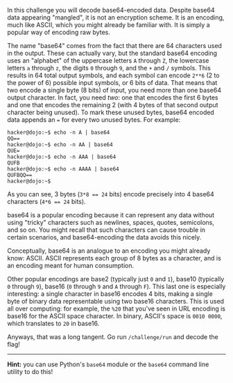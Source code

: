In this challenge you will decode base64-encoded data.
Despite base64 data appearing "mangled", it is not an encryption scheme.
It is an encoding, much like ASCII, which you might already be familiar with.
It is simply a popular way of encoding raw bytes.

The name "base64" comes from the fact that there are 64 characters used in the output.
These can actually vary, but the standard base64 encoding uses an "alphabet" of the uppercase letters `A` through `Z`, the lowercase letters `a` through `z`, the digits `0` through `9`, and the `+` and `/` symbols.
This results in 64 total output symbols, and each symbol can encode `2**6` (2 to the power of 6) possible input symbols, or 6 bits of data.
That means that two encode a single byte (8 bits) of input, you need more than one base64 output character.
In fact, you need _two_: one that encodes the first 6 bytes and one that encodes the remaining 2 (with 4 bytes of that second output character being unused).
To mark these unused bytes, base64 encoded data appends an `=` for every two unused bytes.
For example:

```console
hacker@dojo:~$ echo -n A | base64
QQ==
hacker@dojo:~$ echo -n AA | base64
QUE=
hacker@dojo:~$ echo -n AAA | base64
QUFB
hacker@dojo:~$ echo -n AAAA | base64
QUFBQQ==
hacker@dojo:~$
```

As you can see, 3 bytes (`3*8 == 24` bits) encode precisely into 4 base64 characters (`4*6 == 24` bits).

base64 is a popular encoding because it can represent any data without using "tricky" characters such as newlines, spaces, quotes, semicolons, and so on.
You might recall that such characters can cause trouble in certain scenarios, and base64-encoding the data avoids this nicely.

Conceptually, base64 is an analogue to an encoding you might already know: ASCII.
ASCII represents each group of 8 bytes as a character, and is an encoding meant for human consumption.

Other popular encodings are base2 (typically just `0` and `1`), base10 (typically `0` through `9`), base16 (`0` through `9` and `A` through `F`).
This last one is especially interesting: a single character in base16 encodes 4 bits, making a single byte of binary data representable using two base16 characters.
This is used all over computing: for example, the `%20` that you've seen in URL encoding is base16 for the ASCII space character.
In binary, ASCII's space is `0010 0000`, which translates to `20` in base16.

Anyways, that was a long tangent.
Go run `/challenge/run` and decode the flag!

----
**Hint:** you can use Python's `base64` module or the `base64` command line utility to do this!
